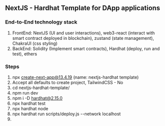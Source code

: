 ## NextJS - Hardhat Template for DApp applications

### End-to-End technology stack
1. FrontEnd: NextJS (UI and user interactions), web3-react (interact with smart contract deployed in blockchain), zustand (state management), ChakraUI (css styling)
2. BackEnd: Solidity (Implement smart contracts), Hardhat (deploy, run and test), ethers



### Steps
1. npx create-next-app@13.4.19 (name: nextjs-hardhat template)
2. Accept all defaults to create project, TailwindCSS - No
3. cd nextjs-hardhat-template/
4. npm run dev
5. npm i -D hardhat@2.15.0
6. npx hardhat test
7. npx hardhat node
8. npx hardhat run scripts/deploy.js --network localhost
9. 